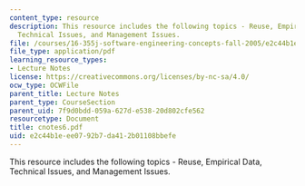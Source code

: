 ```yaml
---
content_type: resource
description: This resource includes the following topics - Reuse, Empirical Data,
  Technical Issues, and Management Issues.
file: /courses/16-355j-software-engineering-concepts-fall-2005/e2c44b1eee0792b7da412b01108bbefe_cnotes6.pdf
file_type: application/pdf
learning_resource_types:
- Lecture Notes
license: https://creativecommons.org/licenses/by-nc-sa/4.0/
ocw_type: OCWFile
parent_title: Lecture Notes
parent_type: CourseSection
parent_uid: 7f9d0bdd-059a-627d-e538-20d802cfe562
resourcetype: Document
title: cnotes6.pdf
uid: e2c44b1e-ee07-92b7-da41-2b01108bbefe
---
```

This resource includes the following topics - Reuse, Empirical Data, Technical Issues, and Management Issues.